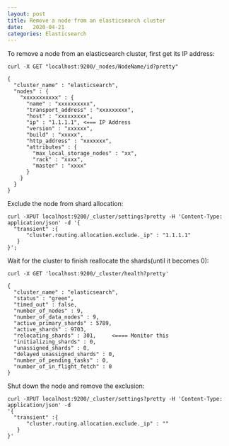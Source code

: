 ```yaml
---
layout: post
title: Remove a node from an elasticsearch cluster
date:   2020-04-21
categories: Elasticsearch
---
```


To remove a node from an elasticsearch cluster, first get its IP address:
```
curl -X GET "localhost:9200/_nodes/NodeName/id?pretty"

{
  "cluster_name" : "elasticsearch",
  "nodes" : {
    "xxxxxxxxxxx" : {   
      "name" : "xxxxxxxxxx",
      "transport_address" : "xxxxxxxxx",
      "host" : "xxxxxxxxx",
      "ip" : "1.1.1.1", <=== IP Address
      "version" : "xxxxxx",
      "build" : "xxxxx",
      "http_address" : "xxxxxxx",
      "attributes" : {
        "max_local_storage_nodes" : "xx",
        "rack" : "xxxx", 
        "master" : "xxxx"
      } 
    }
  }
}
```
Exclude the node from shard allocation:
```
curl -XPUT localhost:9200/_cluster/settings?pretty -H 'Content-Type: application/json' -d '{
  "transient" :{
      "cluster.routing.allocation.exclude._ip" : "1.1.1.1"
   }
}';
```
Wait for the cluster to finish reallocate the shards(until it becomes 0):
```
curl -X GET 'localhost:9200/_cluster/health?pretty'

{
  "cluster_name" : "elasticsearch",
  "status" : "green",
  "timed_out" : false,
  "number_of_nodes" : 9,
  "number_of_data_nodes" : 9,
  "active_primary_shards" : 5789,
  "active_shards" : 9703,
  "relocating_shards" : 301,     <==== Monitor this 
  "initializing_shards" : 0,
  "unassigned_shards" : 0,
  "delayed_unassigned_shards" : 0,
  "number_of_pending_tasks" : 0,
  "number_of_in_flight_fetch" : 0
}
```
Shut down the node and remove the exclusion:
```
curl -XPUT localhost:9200/_cluster/settings?pretty -H 'Content-Type: application/json' -d 
'{
  "transient" :{
      "cluster.routing.allocation.exclude._ip" : ""
   }
}'
```
